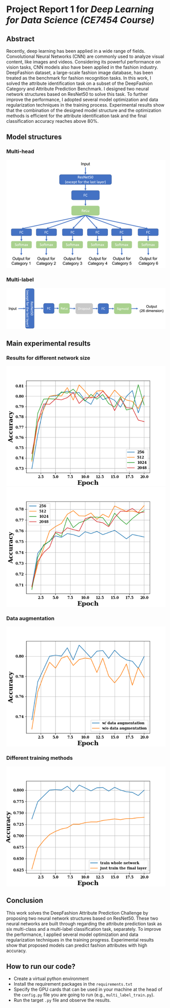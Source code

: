 
# Project Report 1 for *Deep Learning for Data Science (CE7454 Course)*


## Abstract
Recently, deep learning has been applied in a wide range of fields. Convolutional Neural Networks (CNN) are commonly used to analyze visual content, like images and videos. Considering its powerful performance on vision tasks, CNN models also have been applied in the fashion industry. DeepFashion dataset,  a large-scale fashion image database, has been treated as the benchmark for fashion recognition tasks. In this work, I solved the attribute identification task on a subset of the DeepFashion Category and Attribute Prediction Benchmark. I designed two neural network structures based on ResNet50 to solve this task. To further improve the performance, I adopted several model optimization and data regularization techniques in the training process. Experimental results show that the combination of the designed model structure and the optimization methods is efficient for the attribute identification task and the final classification accuracy reaches above 80\%.



## Model structures

### Multi-head 

![Multi-head model stracture](https://github.com/lcskxj/DeepFashion-Attribute-Prediction-Challenge/blob/main/figs/1.png)

### Multi-label

![Multi-label model stracture](https://github.com/lcskxj/DeepFashion-Attribute-Prediction-Challenge/blob/main/figs/2.png)




## Main experimental results

### Results for different network size
![Results for multi-label model when using different network size](https://github.com/lcskxj/DeepFashion-Attribute-Prediction-Challenge/blob/main/figs/256_1.png)
![Results for multi-head model when using different network size](https://github.com/lcskxj/DeepFashion-Attribute-Prediction-Challenge/blob/main/figs/256_2.png)
### Data augmentation
![Performance with and without data augmentation](https://github.com/lcskxj/DeepFashion-Attribute-Prediction-Challenge/blob/main/figs/256_1_2.png)
### Different training methods
![Training progresses of different training methods](https://github.com/lcskxj/DeepFashion-Attribute-Prediction-Challenge/blob/main/figs/256_1_3.png)

## Conclusion
This work solves the DeepFashion Attribute Prediction Challenge by proposing two neural network structures based on ResNet50. These two neural networks are built through regarding the attribute prediction task as six multi-class and a multi-label classification task, separately. To improve the performance, I applied several model optimization and data regularization techniques in the training progress. Experimental results show that proposed models can predict fashion attributes with high accuracy. 


## How to run our code?
- Create a virtual python environment
- Install the requirement packages in the `requirements.txt`
- Specify the GPU cards that can be used in your machine at the head of the `config.py` file you are going to run (e.g., `multi_label_train.py`).
- Run the target `.py` file and observe the results.
